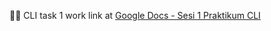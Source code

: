 👨‍💻 CLI task 1 work link at [Google Docs - Sesi 1 Praktikum CLI]([https://ahmadikhsanmaulana.github.io/portfolio/](https://docs.google.com/document/d/1SkIqgWo6PniPmP020IK1FX9yFvnmHOzYfiqS3q0wpE4/edit?usp=sharing)https://docs.google.com/document/d/1SkIqgWo6PniPmP020IK1FX9yFvnmHOzYfiqS3q0wpE4/edit?usp=sharing)
